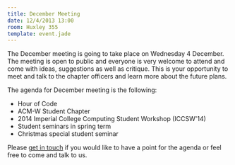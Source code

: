 ```yaml
---
title: December Meeting
date: 12/4/2013 13:00
room: Huxley 355
template: event.jade
---
```

The December meeting is going to take place on Wednesday 4 December. The
meeting is open to public and everyone is very welcome to attend and
come with ideas, suggestions as well as critique. This is your
opportunity to meet and talk to the chapter officers and learn more
about the future plans.

<span class="more"></span>

The agenda for December meeting is the following:

* Hour of Code
* ACM-W Student Chapter
* 2014 Imperial College Computing Student Workshop (ICCSW'14)
* Student seminars in spring term
* Christmas special student seminar

Please [get in touch](mailto:acm@imperial.ac.uk) if you would like to
have a point for the agenda or feel free to come and talk to us.
